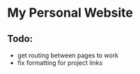 # My Personal Website

## Todo:
- get routing between pages to work
- fix formatting for project links
